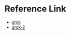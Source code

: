 # Reference Link
- [grok](https://grok.com/chat/1b42da44-69b4-4a48-846e-018d340e00f0)
- [grok-2](https://grok.com/chat/399c09e3-6c8e-4c2b-a6e7-24afb8acf48f)


